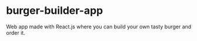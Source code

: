# burger-builder-app
Web app made with React.js where you can build your own tasty burger and order it.
